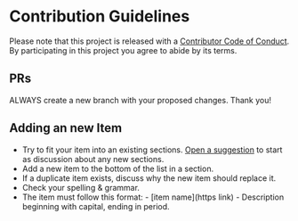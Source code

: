 # Contribution Guidelines

Please note that this project is released with a [Contributor Code of Conduct](code_of_conduct.md). By participating in this project you agree to abide by its terms.

## PRs

ALWAYS create a new branch with your proposed changes. Thank you!

## Adding an new Item

-   Try to fit your item into an existing sections. [Open a suggestion](https://github.com/rickstaa/awesome-adsb/issues/new) to start as discussion about any new sections.
-   Add a new item to the bottom of the list in a section.
-   If a duplicate item exists, discuss why the new item should replace it.
-   Check your spelling & grammar.
-   The item must follow this format:
        - [item name](https link) - Description beginning with capital, ending in period.
